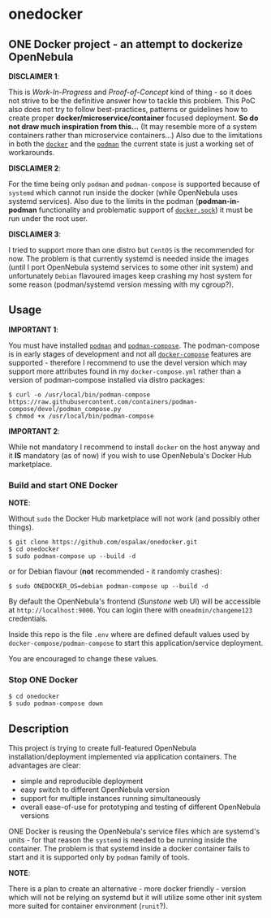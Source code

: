 # onedocker

## ONE Docker project - an attempt to dockerize OpenNebula

**DISCLAIMER 1**:

This is *Work-In-Progress* and *Proof-of-Concept* kind of thing - so it does not strive to be the definitive answer how to tackle this problem. This PoC also does not try to follow best-practices, patterns or guidelines how to create proper **docker/microservice/container** focused deployment. **So do not draw much inspiration from this...** (It may resemble more of a system containers rather than microservice containers...) Also due to the limitations in both the [`docker`](https://www.docker.com/) and the [`podman`](https://podman.io) the current state is just a working set of workarounds.

**DISCLAIMER 2**:

For the time being only `podman` and `podman-compose` is supported because of `systemd` which cannot run inside the docker (while OpenNebula uses systemd services). Also due to the limits in the podman (**podman-in-podman** functionality and problematic support of [`docker.sock`](https://github.com/containers/podman/issues/6015)) it must be run under the root user.

**DISCLAIMER 3**:

I tried to support more than one distro but `CentOS` is the recommended for now. The problem is that currently systemd is needed inside the images (until I port OpenNebula systemd services to some other init system) and unfortunately `Debian` flavoured images keep crashing my host system for some reason (podman/systemd version messing with my cgroup?).

## Usage

**IMPORTANT 1**:

You must have installed [`podman`](https://podman.io) and [`podman-compose`](https://github.com/containers/podman-compose). The podman-compose is in early stages of development and not all [`docker-compose`](https://docs.docker.com/compose/compose-file/) features are supported - therefore I recommend to use the devel version which may support more attributes found in my `docker-compose.yml` rather than a version of podman-compose installed via distro packages:

    $ curl -o /usr/local/bin/podman-compose https://raw.githubusercontent.com/containers/podman-compose/devel/podman_compose.py
    $ chmod +x /usr/local/bin/podman-compose

**IMPORTANT 2**:

While not mandatory I recommend to install `docker` on the host anyway and it **IS** mandatory (as of now) if you wish to use OpenNebula's Docker Hub marketplace.

### Build and start ONE Docker

**NOTE**:

Without `sudo` the Docker Hub marketplace will not work (and possibly other things).

```
$ git clone https://github.com/ospalax/onedocker.git
$ cd onedocker
$ sudo podman-compose up --build -d
```

or for Debian flavour (**not** recommended - it randomly crashes):

```
$ sudo ONEDOCKER_OS=debian podman-compose up --build -d
```

By default the OpenNebula's frontend (*Sunstone* web UI) will be accessible at `http://localhost:9000`. You can login there with `oneadmin/changeme123` credentials.

Inside this repo is the file `.env` where are defined default values used by `docker-compose/podman-compose` to start this application/service deployment.

You are encouraged to change these values.

### Stop ONE Docker

```
$ cd onedocker
$ sudo podman-compose down
```

## Description

This project is trying to create full-featured OpenNebula installation/deployment implemented via application containers. The advantages are clear:

* simple and reproducible deployment
* easy switch to different OpenNebula version
* support for multiple instances running simultaneously
* overall ease-of-use for prototyping and testing of different OpenNebula versions

ONE Docker is reusing the OpenNebula's service files which are systemd's units - for that reason the `systemd` is needed to be running inside the container. The problem is that systemd inside a docker container fails to start and it is supported only by `podman` family of tools.

**NOTE**:

There is a plan to create an alternative - more docker friendly - version which will not be relying on systemd but it will utilize some other init system more suited for container environment (`runit`?).

